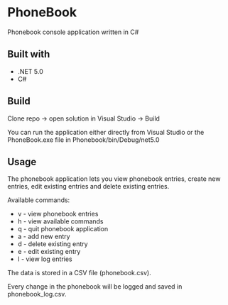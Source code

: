 # PhoneBook
Phonebook console application written in C#

## Built with
- .NET 5.0
- C#

## Build
Clone repo -> open solution in Visual Studio -> Build

You can run the application either directly from Visual Studio or the PhoneBook.exe file in Phonebook/bin/Debug/net5.0 

## Usage
The phonebook application lets you view phonebook entries, create new entries, edit existing entries and delete existing entries. 

Available commands:
- v - view phonebook entries
- h - view available commands
- q - quit phonebook application
- a - add new entry
- d - delete existing entry
- e - edit existing entry
- l - view log entries

The data is stored in a CSV file (phonebook.csv).

Every change in the phonebook will be logged and saved in phonebook_log.csv.
